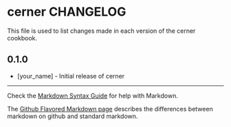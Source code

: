 # cerner CHANGELOG

This file is used to list changes made in each version of the cerner cookbook.

## 0.1.0
- [your_name] - Initial release of cerner

- - -
Check the [Markdown Syntax Guide](http://daringfireball.net/projects/markdown/syntax) for help with Markdown.

The [Github Flavored Markdown page](http://github.github.com/github-flavored-markdown/) describes the differences between markdown on github and standard markdown.
